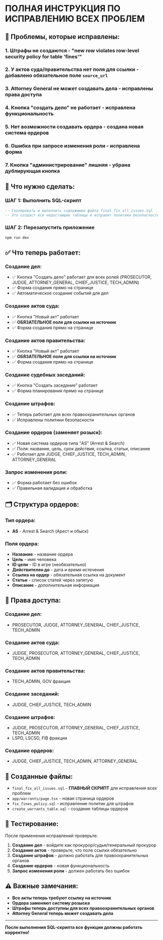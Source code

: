 # ПОЛНАЯ ИНСТРУКЦИЯ ПО ИСПРАВЛЕНИЮ ВСЕХ ПРОБЛЕМ

## 🚨 Проблемы, которые исправлены:

### 1. **Штрафы не создаются** - "new row violates row-level security policy for table 'fines'"
### 2. **У актов суда/правительства нет поля для ссылки** - добавлено обязательное поле `source_url`
### 3. **Attorney General не может создавать дела** - исправлены права доступа
### 4. **Кнопка "создать дело" не работает** - исправлена функциональность
### 5. **Нет возможности создавать ордера** - создана новая система ордеров
### 6. **Ошибка при запросе изменения роли** - исправлена форма
### 7. **Кнопка "администрирование" лишняя** - убрана дублирующая кнопка

## 🔧 Что нужно сделать:

### **ШАГ 1: Выполнить SQL-скрипт**
```sql
-- Скопировать и выполнить содержимое файла final_fix_all_issues.sql
-- Это создаст все недостающие таблицы и исправит политики безопасности
```

### **ШАГ 2: Перезапустить приложение**
```bash
npm run dev
```

## ✅ Что теперь работает:

### **Создание дел:**
- ✅ Кнопка "Создать дело" работает для всех ролей (PROSECUTOR, JUDGE, ATTORNEY_GENERAL, CHIEF_JUSTICE, TECH_ADMIN)
- ✅ Форма создания прямо на странице
- ✅ Автоматическое создание событий для дел

### **Создание актов суда:**
- ✅ Кнопка "Новый акт" работает
- ✅ **ОБЯЗАТЕЛЬНОЕ поле для ссылки на источник**
- ✅ Форма создания прямо на странице

### **Создание актов правительства:**
- ✅ Кнопка "Новый акт" работает
- ✅ **ОБЯЗАТЕЛЬНОЕ поле для ссылки на источник**
- ✅ Форма создания прямо на странице

### **Создание судебных заседаний:**
- ✅ Кнопка "Создать заседание" работает
- ✅ Форма планирования прямо на странице

### **Создание штрафов:**
- ✅ Теперь работает для всех правоохранительных органов
- ✅ Исправлены политики безопасности

### **Создание ордеров (заменяет розыск):**
- ✅ Новая система ордеров типа "AS" (Arrest & Search)
- ✅ Поля: название, цель, срок действия, ссылка, статьи, описание
- ✅ Работает для JUDGE, CHIEF_JUSTICE, TECH_ADMIN, ATTORNEY_GENERAL

### **Запрос изменения роли:**
- ✅ Форма работает без ошибок
- ✅ Правильная валидация и обработка

## 🗂️ Структура ордеров:

### **Тип ордера:**
- **AS** - Arrest & Search (Арест и обыск)

### **Поля ордера:**
- **Название** - название ордера
- **Цель** - имя человека
- **ID цели** - ID в игре (необязательно)
- **Действителен до** - дата и время истечения
- **Ссылка на ордер** - обязательная ссылка на документ
- **Статьи** - список статей через запятую
- **Описание** - дополнительная информация

## 🔐 Права доступа:

### **Создание дел:**
- PROSECUTOR, JUDGE, ATTORNEY_GENERAL, CHIEF_JUSTICE, TECH_ADMIN

### **Создание актов суда:**
- JUDGE, PROSECUTOR, ATTORNEY_GENERAL, CHIEF_JUSTICE, TECH_ADMIN

### **Создание актов правительства:**
- TECH_ADMIN, GOV фракция

### **Создание заседаний:**
- JUDGE, CHIEF_JUSTICE, TECH_ADMIN

### **Создание штрафов:**
- JUDGE, PROSECUTOR, ATTORNEY_GENERAL, CHIEF_JUSTICE, TECH_ADMIN
- LSPD, LSCSD, FIB фракции

### **Создание ордеров:**
- JUDGE, CHIEF_JUSTICE, TECH_ADMIN, ATTORNEY_GENERAL

## 📁 Созданные файлы:

- `final_fix_all_issues.sql` - **ГЛАВНЫЙ СКРИПТ** для исправления всех проблем
- `app/warrants/page.tsx` - новая страница ордеров
- `fix_fines_policy.sql` - исправление политик для штрафов
- `create_warrants_table.sql` - создание таблицы ордеров

## 🧪 Тестирование:

После применения исправлений проверьте:

1. **Создание дел** - войдите как прокурор/судья/генеральный прокурор
2. **Создание актов** - проверьте, что поле ссылки обязательно
3. **Создание штрафов** - должно работать для правоохранительных органов
4. **Создание ордеров** - новая функциональность
5. **Запрос изменения роли** - должен работать без ошибок

## ⚠️ Важные замечания:

- **Все акты теперь требуют ссылку на источник**
- **Ордера заменяют систему розыска**
- **Штрафы теперь доступны для всех правоохранительных органов**
- **Attorney General теперь может создавать дела**

---

**После выполнения SQL-скрипта все функции должны работать корректно!**
